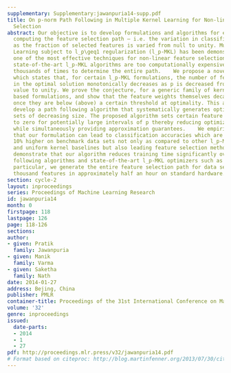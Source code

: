 ```yaml
---
supplementary: Supplementary:jawanpuria14-supp.pdf
title: On p-norm Path Following in Multiple Kernel Learning for Non-linear Feature
  Selection
abstract: Our objective is to develop formulations and algorithms for efficiently
  computing the feature selection path – i.e. the variation in classification accuracy
  as the fraction of selected features is varied from null to unity. Multiple Kernel
  Learning subject to l_p\geq1 regularization (l_p-MKL) has been demonstrated to be
  one of the most effective techniques for non-linear feature selection. However,
  state-of-the-art l_p-MKL algorithms are too computationally expensive to be invoked
  thousands of times to determine the entire path.    We propose a novel conjecture
  which states that, for certain l_p-MKL formulations, the number of features selected
  in the optimal solution monotonically decreases as p is decreased from an initial
  value to unity. We prove the conjecture, for a generic family of kernel target alignment
  based formulations, and show that the feature weights themselves decay (grow) monotonically
  once they are below (above) a certain threshold at optimality. This allows us to
  develop a path following algorithm that systematically generates optimal feature
  sets of decreasing size. The proposed algorithm sets certain feature weights directly
  to zero for potentially large intervals of p thereby reducing optimization costs
  while simultaneously providing approximation guarantees.    We empirically demonstrate
  that our formulation can lead to classification accuracies which are as much as
  10% higher on benchmark data sets not only as compared to other l_p-MKL formulations
  and uniform kernel baselines but also leading feature selection methods. We further
  demonstrate that our algorithm reduces training time significantly over other path
  following algorithms and state-of-the-art l_p-MKL optimizers such as SMO-MKL. In
  particular, we generate the entire feature selection path for data sets with a hundred
  thousand features in approximately half an hour on standard hardware.
section: cycle-2
layout: inproceedings
series: Proceedings of Machine Learning Research
id: jawanpuria14
month: 0
firstpage: 118
lastpage: 126
page: 118-126
sections: 
author:
- given: Pratik
  family: Jawanpuria
- given: Manik
  family: Varma
- given: Saketha
  family: Nath
date: 2014-01-27
address: Bejing, China
publisher: PMLR
container-title: Proceedings of the 31st International Conference on Machine Learning
volume: '32'
genre: inproceedings
issued:
  date-parts:
  - 2014
  - 1
  - 27
pdf: http://proceedings.mlr.press/v32/jawanpuria14.pdf
# Format based on citeproc: http://blog.martinfenner.org/2013/07/30/citeproc-yaml-for-bibliographies/
---
```

